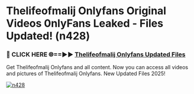 # Thelifeofmalij Onlyfans Original Videos 0nlyFans Leaked - Files Updated! (n428)

<h3>🔴 CLICK HERE 🌐==►► <a href="https://tinyurl.com/2m67pmp6" rel="nofollow">Thelifeofmalij Onlyfans Updated Files</a></h3>

Get Thelifeofmalij Onlyfans and all content. Now you can access all videos and pictures of Thelifeofmalij Onlyfans. New Updated Files 2025!

[![n428](https://i.imgur.com/H4QAA4z.gif)](https://tinyurl.com/2m67pmp6)